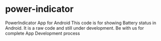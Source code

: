 # power-indicator
PowerIndicator App for Android
This code is for showing Battery status in Android.
It is a raw code and still under development.
Be with us for complete App Development process 
